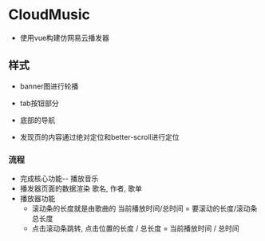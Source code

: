 # CloudMusic
* 使用vue构建仿网易云播发器

## 样式
* banner图进行轮播
* tab按钮部分

* 底部的导航
* 发现页的内容通过绝对定位和better-scroll进行定位

### 流程
* 完成核心功能-- 播放音乐
* 播发器页面的数据渲染
  歌名, 作者, 歌单
* 播放器功能
  * 滚动条的长度就是由歌曲的 当前播放时间/总时间 = 要滚动的长度/滚动条总长度
  * 点击滚动条跳转, 点击位置的长度 / 总长度 = 当前播放时间 / 总时间
